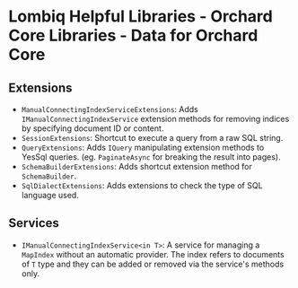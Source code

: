 # Lombiq Helpful Libraries - Orchard Core Libraries - Data for Orchard Core

## Extensions

- `ManualConnectingIndexServiceExtensions`: Adds `IManualConnectingIndexService` extension methods for removing indices by specifying document ID or content.
- `SessionExtensions`: Shortcut to execute a query from a raw SQL string.
- `QueryExtensions`: Adds `IQuery` manipulating extension methods to YesSql queries. (eg. `PaginateAsync` for breaking the result into pages).
- `SchemaBuilderExtensions`: Adds shortcut extension method for `SchemaBuilder`.
- `SqlDialectExtensions`: Adds extensions to check the type of SQL language used.

## Services

- `IManualConnectingIndexService<in T>`: A service for managing a `MapIndex` without an automatic provider. The index refers to documents of `T` type and they can be added or removed via the service's methods only.
